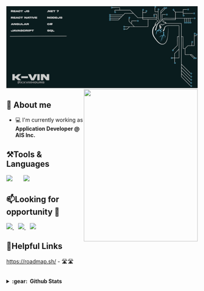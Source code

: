 
<img src="https://raw.githubusercontent.com/xxviiihours/itsme/main/image/github-cover.jpg">



<img height="400" width="300" align="right" src="https://media.giphy.com/media/M9gbBd9nbDrOTu1Mqx/giphy.gif" />

## 📖 About me

* 💻 I'm currently working as **Application Developer @ AIS Inc.**

## ⚒️Tools & Languages

<p align="left">
  <img src="https://skillicons.dev/icons?i=js,html,css,bootstrap,nodejs,react,redux,angular&perline=4" />
  &ensp;&ensp;&ensp;
  <img src="https://skillicons.dev/icons?i=cs,dotnet,azure,docker,vscode,git,mysql,mongodb&perline=4" />
</p>

## 📫Looking for opportunity 💼

<p align="left">
  <a href="https://www.linkedin.com/in/kevin-macalalag/" target="_blank">
    <img src="https://img.shields.io/badge/LinkedIn-0077B5?style=for-the-badge&logo=linkedin&logoColor=white" />
  </a>
  &ensp;
  <a href="mailto:kvnmacalalag@gmail.com">
    <img src="https://img.shields.io/badge/Gmail-D14836?style=for-the-badge&logo=gmail&logoColor=white" />
  </a>
  &ensp;
  <a href="https://discordapp.com/users/619833478791561257" target="_blank">
    <img src="https://img.shields.io/badge/Discord-5865F2?style=for-the-badge&logo=discord&logoColor=white" />
  </a>
</p>


## 📝Helpful Links

https://roadmap.sh/ - 🛣️🛣️
&nbsp;&nbsp;

##

<details close="true">
  <summary><b>:gear: &nbsp;Github Stats</b></summary>  
    <div align="center">
     <img style="margin-left:20px" height="150px" src="https://github-readme-stats.vercel.app/api/top-langs/?username=xxviiihours&show_icons=true&locale=en&layout=compact" alt="xxviihours" />
     <img style="margin-right:20px" height="150px" src="https://github-readme-stats.vercel.app/api?username=xxviiihours&show_icons=true&theme=dark)" />
    </div>
</details> 




